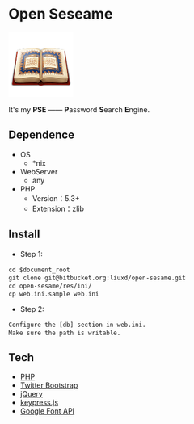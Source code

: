 # Open Seseame #

<img src="www/img/web.png" />
<p>
It's my <b>PSE</b> —— <b>P</b>assword <b>S</b>earch <b>E</b>ngine.
</p>

## Dependence ##
+ OS
    + *nix
+ WebServer
    + any
+ PHP
    + Version：5.3+
    + Extension：zlib

## Install ##

* Step 1:
```
cd $document_root
git clone git@bitbucket.org:liuxd/open-sesame.git
cd open-sesame/res/ini/
cp web.ini.sample web.ini
```

* Step 2:
```
Configure the [db] section in web.ini.
Make sure the path is writable.
```

## Tech ##
* [PHP](http://php.net/)
* [Twitter Bootstrap](http://twitter.github.io/bootstrap/)
* [jQuery](http://jquery.com/)
* [keypress.js](http://dmauro.github.io/Keypress/)
* [Google Font API](http://www.google.com/fonts/)

